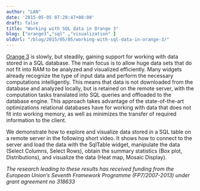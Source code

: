 ```yaml
---
author: "LAN"
date: '2015-05-05 07:20:47+00:00'
draft: false
title: "Working with SQL data in Orange 3"
blog: ["orange3","sql" ,"visualization" ]
oldUrl: "/blog/2015/05/05/working-with-sql-data-in-orange-3/"
---
```


[Orange 3](http://orange.biolab.si/orange3/) is slowly, but steadily, gaining support for working with data stored in a SQL database. The main focus is to allow huge data sets that do not fit into RAM to be analyzed and visualized efficiently. Many widgets already recognize the type of input data and perform the necessary computations intelligently. This means that data is not downloaded from the database and analyzed locally, but is retained on the remote server, with the computation tasks translated into SQL queries and offloaded to the database engine. This approach takes advantage of the state-of-the-art optimizations relational databases have for working with data that does not fit into working memory, as well as minimizes the transfer of required information to the client.

We demonstrate how to explore and visualize data stored in a SQL table on a remote server in the following short video. It shows how to connect to the server and load the data with the SqlTable widget, manipulate the data (Select Columns, Select Rows), obtain the summary statistics (Box plot, Distributions), and visualize the data (Heat map, Mosaic Display).


<YouTube embedId="MhC2ckTnEgU" />



_The research leading to these results has received funding from the European Union’s Seventh Framework Programme (FP7/2007-2013) under grant agreement no 318633_


